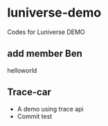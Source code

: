 # luniverse-demo
Codes for Luniverse DEMO

## add member Ben 
helloworld

## Trace-car
- A demo using trace api
- Commit test

